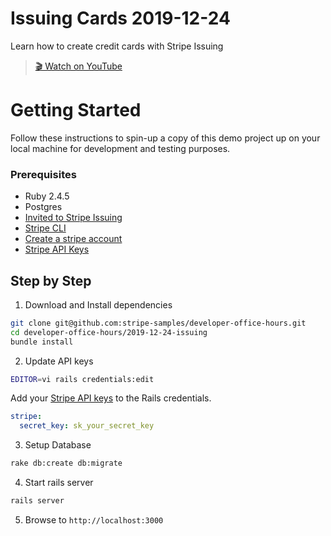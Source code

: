 # Issuing Cards 2019-12-24

Learn how to create credit cards with Stripe Issuing

> [🎬 Watch on YouTube](https://www.youtube.com/watch?v=knBWhYMqLds)


# Getting Started

Follow these instructions to spin-up a copy of this demo project up on your
local machine for development and testing purposes.

### Prerequisites
* Ruby 2.4.5
* Postgres
* [Invited to Stripe Issuing](https://stripe.com/issuing)
* [Stripe CLI](https://github.com/stripe/stripe-cli/)
* [Create a stripe account](https://dashboard.stripe.com/register)
* [Stripe API Keys](https://stripe.com/docs/keys)

## Step by Step

1. Download and Install dependencies

```sh
git clone git@github.com:stripe-samples/developer-office-hours.git
cd developer-office-hours/2019-12-24-issuing
bundle install
```

2. Update API keys

```sh
EDITOR=vi rails credentials:edit
```

Add your [Stripe API keys](https://dashboard.stripe.com/test/apikeys) to the
Rails credentials.

```yml
stripe:
  secret_key: sk_your_secret_key
```

3. Setup Database

```sh
rake db:create db:migrate
```

4. Start rails server

```sh
rails server
```

5. Browse to `http://localhost:3000`
